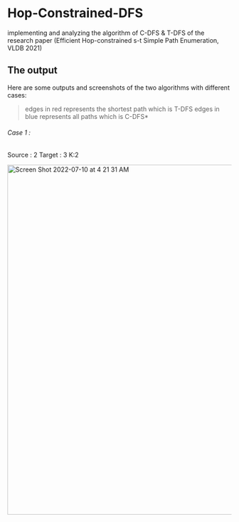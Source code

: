 # Hop-Constrained-DFS
implementing and analyzing the algorithm of C-DFS &amp; T-DFS of the research paper (Efficient Hop-constrained s-t Simple Path Enumeration, VLDB 2021)

## The output
Here are some outputs and screenshots of the two algorithms with different cases: 
> edges in red represents the shortest path which is T-DFS
> edges in blue represents all paths which is C-DFS*

###### Case 1 :
Source : 2 
Target : 3 
K:2

<img width="786" alt="Screen Shot 2022-07-10 at 4 21 31 AM" src="https://user-images.githubusercontent.com/68879499/178127811-831212f7-fe82-4abd-a38e-d8df0f6458e8.png">

